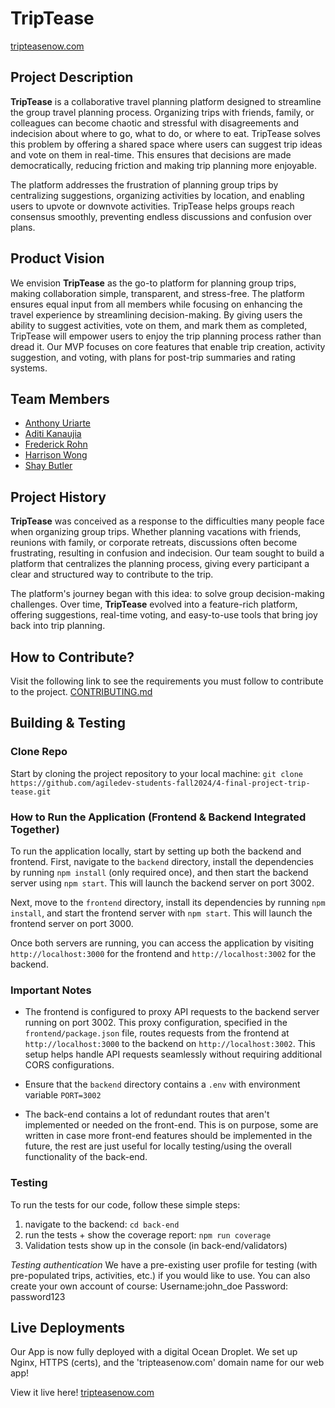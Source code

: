 # TripTease

[tripteasenow.com](https://tripteasenow.com/)

## Project Description

**TripTease** is a collaborative travel planning platform designed to streamline the group travel planning process. Organizing trips with friends, family, or colleagues can become chaotic and stressful with disagreements and indecision about where to go, what to do, or where to eat. TripTease solves this problem by offering a shared space where users can suggest trip ideas and vote on them in real-time. This ensures that decisions are made democratically, reducing friction and making trip planning more enjoyable.

The platform addresses the frustration of planning group trips by centralizing suggestions, organizing activities by location, and enabling users to upvote or downvote activities. TripTease helps groups reach consensus smoothly, preventing endless discussions and confusion over plans.

## Product Vision

We envision **TripTease** as the go-to platform for planning group trips, making collaboration simple, transparent, and stress-free. The platform ensures equal input from all members while focusing on enhancing the travel experience by streamlining decision-making. By giving users the ability to suggest activities, vote on them, and mark them as completed, TripTease will empower users to enjoy the trip planning process rather than dread it. Our MVP focuses on core features that enable trip creation, activity suggestion, and voting, with plans for post-trip summaries and rating systems.

## Team Members

* [Anthony Uriarte](https://github.com/anthonyuri)
* [Aditi Kanaujia](https://github.com/akana3866)
* [Frederick Rohn](https://github.com/frederickrohn)
* [Harrison Wong](https://github.com/harrisonmangitwong)
* [Shay Butler](https://github.com/hawk-2414)

## Project History

**TripTease** was conceived as a response to the difficulties many people face when organizing group trips. Whether planning vacations with friends, reunions with family, or corporate retreats, discussions often become frustrating, resulting in confusion and indecision. Our team sought to build a platform that centralizes the planning process, giving every participant a clear and structured way to contribute to the trip.

The platform's journey began with this idea: to solve group decision-making challenges. Over time, **TripTease** evolved into a feature-rich platform, offering suggestions, real-time voting, and easy-to-use tools that bring joy back into trip planning.

## How to Contribute?
Visit the following link to see the requirements you must follow to contribute to the project.
[CONTRIBUTING.md](./CONTRIBUTING.md)

## Building & Testing

### Clone Repo
Start by cloning the project repository to your local machine:
`git clone https://github.com/agiledev-students-fall2024/4-final-project-trip-tease.git`

### How to Run the Application (Frontend & Backend Integrated Together)

To run the application locally, start by setting up both the backend and frontend. First, navigate to the `backend` directory, install the dependencies by running `npm install` (only required once), and then start the backend server using `npm start`. This will launch the backend server on port 3002. 

Next, move to the `frontend` directory, install its dependencies by running `npm install`, and start the frontend server with `npm start`. This will launch the frontend server on port 3000. 

Once both servers are running, you can access the application by visiting `http://localhost:3000` for the frontend and `http://localhost:3002` for the backend.

### Important Notes

- The frontend is configured to proxy API requests to the backend server running on port 3002. This proxy configuration, specified in the `frontend/package.json` file, routes requests from the frontend at `http://localhost:3000` to the backend on `http://localhost:3002`. This setup helps handle API requests seamlessly without requiring additional CORS configurations.

- Ensure that the `backend` directory contains a `.env` with environment variable `PORT=3002`

- The back-end contains a lot of redundant routes that aren't implemented or needed on the front-end. This is on purpose, some are written in case more front-end features should be implemented in the future, the rest are just useful for locally testing/using the overall functionality of the back-end.

### Testing

To run the tests for our code, follow these simple steps:
1. navigate to the backend: `cd back-end`
2. run the tests + show the coverage report: `npm run coverage`
3. Validation tests show up in the console (in back-end/validators)

*Testing authentication* We have a pre-existing user profile for testing (with pre-populated trips, activities, etc.) if you would like to use. You can also create your own account of course:
Username:john_doe
Password: password123

## Live Deployments
Our App is now fully deployed with a digital Ocean Droplet. We set up Nginx, HTTPS (certs), and the 'tripteasenow.com' domain name for our web app!

View it live here!
[tripteasenow.com](https://tripteasenow.com/)


